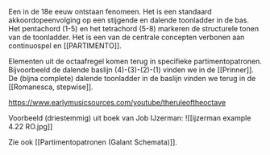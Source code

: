 Een in de 18e eeuw ontstaan fenomeen. Het is een standaard akkoordopeenvolging op een stijgende en dalende toonladder in de bas. Het pentachord (1-5) en het tetrachord (5-8) markeren de structurele tonen van de toonladder. Het is een van de centrale concepten verbonen aan continuospel en [[PARTIMENTO]]. 

Elementen uit de octaafregel komen terug in specifieke partimentopatronen. Bijvoorbeeld de dalende baslijn (4)-(3)-(2)-(1) vinden we in de [[Prinner]]. De (bijna complete) dalende toonladder in de baslijn vinden we terug in de [[Romanesca, stepwise]]. 

https://www.earlymusicsources.com/youtube/theruleoftheoctave

Voorbeeld (driestemmig) uit boek van Job IJzerman:
![[ijzerman example 4.22 RO.jpg]]

Zie ook [[Partimentopatronen (Galant Schemata)]].